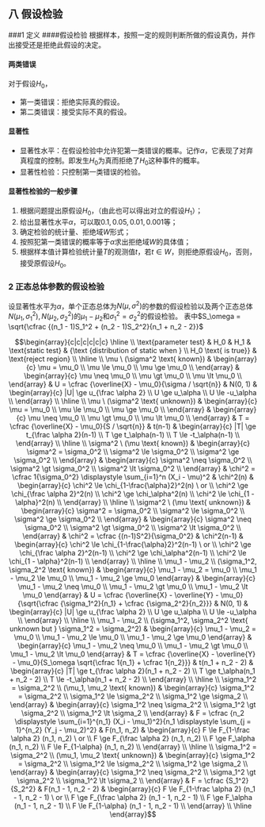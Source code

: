## 八 假设检验

###1 定义 ####假设检验
根据样本，按照一定的规则判断所做的假设真伪，并作出接受还是拒绝此假设的决定。

#### 两类错误

对于假设$H_0$，

- 第一类错误：拒绝实际真的假设。
- 第二类错误：接受实际不真的假设。

#### 显著性

- 显著性水平：在假设检验中允许犯第一类错误的概率。记作$\alpha$，它表现了对弃真程度的控制。即发生$H_0$为真而拒绝了$H_0$这种事件的概率。
- 显著性检验：只控制第一类错误的检验。

#### 显著性检验的一般步骤

1. 根据问题提出原假设$H_0$，（由此也可以得出对立的假设$H_1）$；
2. 给出显著性水平$\alpha$，可以取$0.1, 0.05, 0.01, 0.001$等；
3. 确定检验的统计量、拒绝域$W$形式；
4. 按照犯第一类错误的概率等于$\alpha$求出拒绝域$W$的具体值；
5. 根据样本值计算检验统计量$T$的观测值$t$，若$t \in W$，则拒绝原假设$H_0$，否则，接受原假设$H_0$。

### 2 正态总体参数的假设检验

设显著性水平为$\alpha$，单个正态总体为$N(\mu, \sigma^2)$的参数的假设检验以及两个正态总体$N(\mu_1, \sigma_1^2), N(\mu_2, \sigma_2^2)$的$\mu_1 - \mu_2$和$\sigma_1^2 = \sigma_2^2$的假设检验。
表中$S_\omega = \sqrt{\cfrac {(n_1 - 1)S_1^2 + (n_2 - 1)S_2^2}{n_1 + n_2 - 2}}$

$$\begin{array}{c|c|c|c|c|c} \hline \\ \text{parameter test} & H_0 & H_1 & \text{static test} & {\text {distribution of static when } \\ H_0 \text{ is true}} & \text{reject region} \\ \hline \\ \mu \ (\sigma^2 \text{ known}) & \begin{array}{c} \mu = \mu_0 \\ \mu \le \mu_0 \\ \mu \ge \mu_0 \\ \end{array} & \begin{array}{c} \mu \neq \mu_0 \\ \mu \gt \mu_0 \\ \mu \lt \mu_0 \\ \end{array} & U = \cfrac {\overline{X} - \mu_0}{\sigma / \sqrt{n}} & N(0, 1) & \begin{array}{c} |U| \ge u_{\frac \alpha 2} \\ U \ge u_\alpha \\ U \le -u_\alpha \\ \end{array} \\ \hline \\ \mu \ (\sigma^2 \text{ unknown}) & \begin{array}{c} \mu = \mu_0 \\ \mu \le \mu_0 \\ \mu \ge \mu_0 \\ \end{array} & \begin{array}{c} \mu \neq \mu_0 \\ \mu \gt \mu_0 \\ \mu \lt \mu_0 \\ \end{array} & T = \cfrac {\overline{X} - \mu_0}{S / \sqrt{n}} & t(n-1) & \begin{array}{c} |T| \ge t_{\frac \alpha 2}(n-1) \\ T \ge t_\alpha(n-1) \\ T \le -t_\alpha(n-1) \\ \end{array} \\ \hline \\ \sigma^2 \ (\mu \text{ known}) & \begin{array}{c} \sigma^2 = \sigma_0^2 \\ \sigma^2 \le \sigma_0^2 \\ \sigma^2 \ge \sigma_0^2 \\ \end{array} & \begin{array}{c} \sigma^2 \neq \sigma_0^2 \\ \sigma^2 \gt \sigma_0^2 \\ \sigma^2 \lt \sigma_0^2 \\ \end{array} & \chi^2 = \cfrac 1{\sigma_0^2} \displaystyle \sum_{i=1}^n (X_i - \mu)^2 & \chi^2(n) & \begin{array}{c} \chi^2 \le \chi_{1-\frac{\alpha}2}^2(n) \ or \\ \chi^2 \ge \chi_{\frac \alpha 2}^2(n) \\ \chi^2 \ge \chi_\alpha^2(n) \\ \chi^2 \le \chi_{1 - \alpha}^2(n) \\ \end{array} \\ \hline \\ \sigma^2 \ (\mu \text{ unknown}) & \begin{array}{c} \sigma^2 = \sigma_0^2 \\ \sigma^2 \le \sigma_0^2 \\ \sigma^2 \ge \sigma_0^2 \\ \end{array} & \begin{array}{c} \sigma^2 \neq \sigma_0^2 \\ \sigma^2 \gt \sigma_0^2 \\ \sigma^2 \lt \sigma_0^2 \\ \end{array} & \chi^2 = \cfrac {(n-1)S^2}{\sigma_0^2} & \chi^2(n-1) & \begin{array}{c} \chi^2 \le \chi_{1-\frac{\alpha}2}^2(n-1) \ or \\ \chi^2 \ge \chi_{\frac \alpha 2}^2(n-1) \\ \chi^2 \ge \chi_\alpha^2(n-1) \\ \chi^2 \le \chi_{1 - \alpha}^2(n-1) \\ \end{array} \\ \hline \\ \mu_1 - \mu_2 \\ (\sigma_1^2, \sigma_2^2 \text{ known}) & \begin{array}{c} \mu_1 - \mu_2 = \mu_0 \\ \mu_1 - \mu_2 \le \mu_0 \\ \mu_1 - \mu_2 \ge \mu_0 \end{array} & \begin{array}{c} \mu_1 - \mu_2 \neq \mu_0 \\ \mu_1 - \mu_2 \gt \mu_0 \\ \mu_1 - \mu_2 \lt \mu_0 \end{array} & U = \cfrac {\overline{X} - \overline{Y} - \mu_0}{\sqrt{\cfrac {\sigma_1^2}{n_1} + \cfrac {\sigma_2^2}{n_2}}} & N(0, 1) & \begin{array}{c} |U| \ge u_{\frac \alpha 2} \\ U \ge u_\alpha \\ U \le -u_\alpha \\ \end{array} \\ \hline \\ \mu_1 - \mu_2 \\ (\sigma_1^2, \sigma_2^2 \text{ unknown but } \sigma_1^2 = \sigma_2^2) & \begin{array}{c} \mu_1 - \mu_2 = \mu_0 \\ \mu_1 - \mu_2 \le \mu_0 \\ \mu_1 - \mu_2 \ge \mu_0 \end{array} & \begin{array}{c} \mu_1 - \mu_2 \neq \mu_0 \\ \mu_1 - \mu_2 \gt \mu_0 \\ \mu_1 - \mu_2 \lt \mu_0 \end{array} & T = \cfrac {\overline{X} - \overline{Y} - \mu_0}{S_\omega \sqrt{\cfrac 1{n_1} + \cfrac 1{n_2}}} & t(n_1 + n_2 - 2) & \begin{array}{c} |T| \ge t_{\frac \alpha 2}(n_1 + n_2 - 2) \\ T \ge t_\alpha(n_1 + n_2 - 2) \\ T \le -t_\alpha(n_1 + n_2 - 2) \\ \end{array} \\  \hline \\ \sigma_1^2 = \sigma_2^2 \\ (\mu_1, \mu_2 \text{ known}) & \begin{array}{c} \sigma_1^2 = \sigma_2^2 \\ \sigma_1^2 \le \sigma_2^2 \\ \sigma_1^2 \ge \sigma_2 \\ \end{array} & \begin{array}{c} \sigma_1^2 \neq \sigma_2^2 \\ \sigma_1^2 \gt \sigma_2^2 \\ \sigma_1^2 \lt \sigma_2 \\ \end{array} & F = \cfrac {n_2 \displaystyle \sum_{i=1}^{n_1} (X_i - \mu_1)^2}{n_1 \displaystyle \sum_{j = 1}^{n_2} (Y_j - \mu_2)^2} & F(n_1, n_2) & \begin{array}{c} F \le F_{1-\frac \alpha 2} (n_1, n_2) \ or \\ F \ge F_{\frac \alpha 2} (n_1, n_2) \\ F \ge F_\alpha (n_1, n_2) \\ F \le F_{1-\alpha} (n_1, n_2) \\ \end{array} \\ \hline \\  \sigma_1^2 = \sigma_2^2 \\ (\mu_1, \mu_2 \text{ unknown}) & \begin{array}{c} \sigma_1^2 = \sigma_2^2 \\ \sigma_1^2 \le \sigma_2^2 \\ \sigma_1^2 \ge \sigma_2 \\ \end{array} & \begin{array}{c} \sigma_1^2 \neq \sigma_2^2 \\ \sigma_1^2 \gt \sigma_2^2 \\ \sigma_1^2 \lt \sigma_2 \\ \end{array} & F = \cfrac {S_1^2}{S_2^2} & F(n_1 - 1, n_2 - 2) & \begin{array}{c} F \le F_{1-\frac \alpha 2} (n_1 - 1, n_2 - 1) \ or \\ F \ge F_{\frac \alpha 2} (n_1 - 1, n_2 - 1) \\ F \ge F_\alpha (n_1 - 1, n_2 - 1) \\ F \le F_{1-\alpha} (n_1 - 1, n_2 - 1) \\ \end{array} \\ \hline  \end{array}$$
